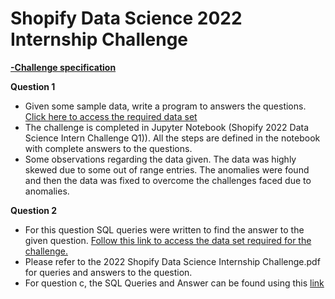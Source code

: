 # Shopify Data Science 2022 Internship Challenge

[**-Challenge specification**](https://docs.google.com/document/d/13VCtoyto9X1PZ74nPI4ZEDdb8hF8LAlcmLH1ZTHxKxE/edit#)

**Question 1**

-  Given some sample data, write a program to answers the questions. [Click here to access the required data set](https://docs.google.com/spreadsheets/d/16i38oonuX1y1g7C_UAmiK9GkY7cS-64DfiDMNiR41LM/edit#gid=0)
-  The challenge is completed in Jupyter Notebook (Shopify 2022 Data Science Intern Challenge Q1)). All the steps are defined in the notebook with complete answers to the questions.
-  Some observations regarding the data given. The data was highly skewed due to some out of range entries. The anomalies were found and then the data was fixed to overcome the challenges faced due to anomalies.

**Question 2**
- For this question SQL queries were written to find the answer to the given question. [Follow this link to access the data set required for the challenge.](https://www.w3schools.com/SQL/TRYSQL.ASP?FILENAME=TRYSQL_SELECT_ALL)
- Please refer to the 2022 Shopify Data Science Internship Challenge.pdf for queries and answers to the question.
- For question c, the SQL Queries and Answer can be found using this [link](https://www.w3schools.com/SQL/TRYSQL.ASP?FILENAME=TRYSQL_SELECT_ALL)
